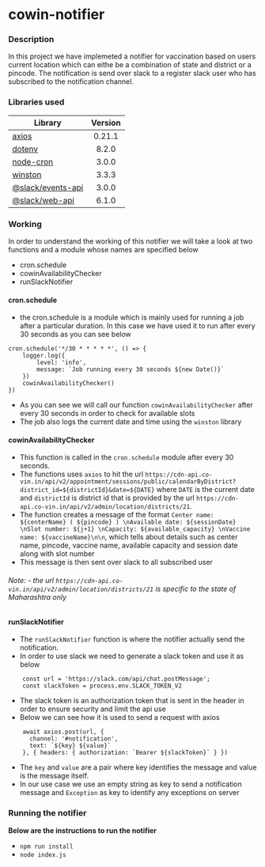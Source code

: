 # cowin-notifier

### Description

In this project we have implemeted a notifier for vaccination based on users current location which can eithe be a combination of state and district or a pincode. The notification is send over slack to a register slack user who has subscribed to the notification channel.

### Libraries used

|Library|Version|
|-------|:-----:|
|[axios](https://www.npmjs.com/package/axios)|0.21.1|
|[dotenv](https://www.npmjs.com/package/dotenv)|8.2.0|
|[node-cron](https://www.npmjs.com/package/node-cron)|3.0.0|
|[winston](https://www.npmjs.com/package/winston)|3.3.3|
|[@slack/events-api](https://slack.dev/node-slack-sdk/events-api)|3.0.0|
|[@slack/web-api](https://api.slack.com/web)|6.1.0|

### Working

In order to understand the working of this notifier we will take a look at two functions and a module whose names are specified below

* cron.schedule
* cowinAvailabilityChecker
* runSlackNotifier

#### cron.schedule
- the cron.schedule is a module which is mainly used for running a job after a particular duration. In this case we have used it to run after every 30 seconds as you can see below

```
cron.schedule('*/30 * * * * *', () => {
    logger.log({
        level: 'info',
        message: `Job running every 30 seconds ${new Date()}`
    })
    cowinAvailabilityChecker()
})
```

- As you can see we will call our function `cowinAvailabilityChecker` after every 30 seconds in order to check for available slots 
- The job also logs the current date and time using the `winston` library

#### cowinAvailabilityChecker

- This function is called in the `cron.schedule` module after every 30 seconds.
- The functions uses `axios` to hit the url  `https://cdn-api.co-vin.in/api/v2/appointment/sessions/public/calendarByDistrict?district_id=${districtId}&date=${DATE}` where `DATE` is the current date and `districtId` is district id that is provided by the url `https://cdn-api.co-vin.in/api/v2/admin/location/districts/21`.
- The function creates a message of the format `Center name: ${centerName} ( ${pincode} ) \nAvailable date: ${sessionDate} \nSlot number: ${j+1} \nCapacity: ${available_capacity} \nVaccine name: ${vaccineName}\n\n`, which tells about details such as center name, pincode, vaccine name, available capacity and session date along with slot number
- This message is then sent over slack to all subscribed user

###### Note: - the url `https://cdn-api.co-vin.in/api/v2/admin/location/districts/21` is specific to the state of Maharashtra only

#### runSlackNotifier
- The `runSlackNotifier` function is where the notifier actually send the notification.
- In order to use slack we need to generate a slack token and use it as below
```
    const url = 'https://slack.com/api/chat.postMessage';
    const slackToken = process.env.SLACK_TOKEN_V2
```
- The slack token is an authorization token that is sent in the header in order to ensure security and limit the api use
- Below we can see how it is used to send a request with axios
```
    await axios.post(url, {
      channel: '#notification',
      text: `${key} ${value}`
    }, { headers: { authorization: `Bearer ${slackToken}` } })
```
- The `key` and `value` are a pair where key identifies the message and value is the message itself.
- In our use case we use an empty string as key to send a notification message and `Exception` as key to identify any exceptions on server


### Running the notifier

**Below are the instructions to run the notifier**
- `npm run install`
- `node index.js` 
